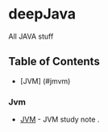 # deepJava
All JAVA stuff 


## Table of Contents
- [JVM] (#jmvm)


### Jvm
- [JVM](https://github.com/xiaomingfuckeasylife/deepJava/blob/master/README_JVM.md) - JVM study note . 
